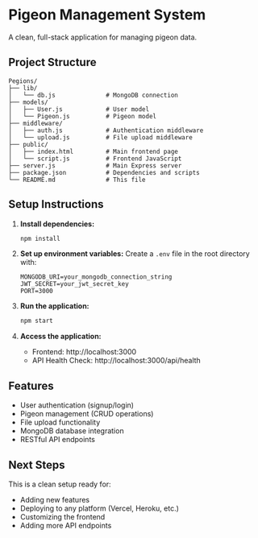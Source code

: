 # Pigeon Management System

A clean, full-stack application for managing pigeon data.

## Project Structure

```
Pegions/
├── lib/
│   └── db.js              # MongoDB connection
├── models/
│   ├── User.js            # User model
│   └── Pigeon.js          # Pigeon model
├── middleware/
│   ├── auth.js            # Authentication middleware
│   └── upload.js          # File upload middleware
├── public/
│   ├── index.html         # Main frontend page
│   └── script.js          # Frontend JavaScript
├── server.js              # Main Express server
├── package.json           # Dependencies and scripts
└── README.md              # This file
```

## Setup Instructions

1. **Install dependencies:**
   ```bash
   npm install
   ```

2. **Set up environment variables:**
   Create a `.env` file in the root directory with:
   ```
   MONGODB_URI=your_mongodb_connection_string
   JWT_SECRET=your_jwt_secret_key
   PORT=3000
   ```

3. **Run the application:**
   ```bash
   npm start
   ```

4. **Access the application:**
   - Frontend: http://localhost:3000
   - API Health Check: http://localhost:3000/api/health

## Features

- User authentication (signup/login)
- Pigeon management (CRUD operations)
- File upload functionality
- MongoDB database integration
- RESTful API endpoints

## Next Steps

This is a clean setup ready for:
- Adding new features
- Deploying to any platform (Vercel, Heroku, etc.)
- Customizing the frontend
- Adding more API endpoints 